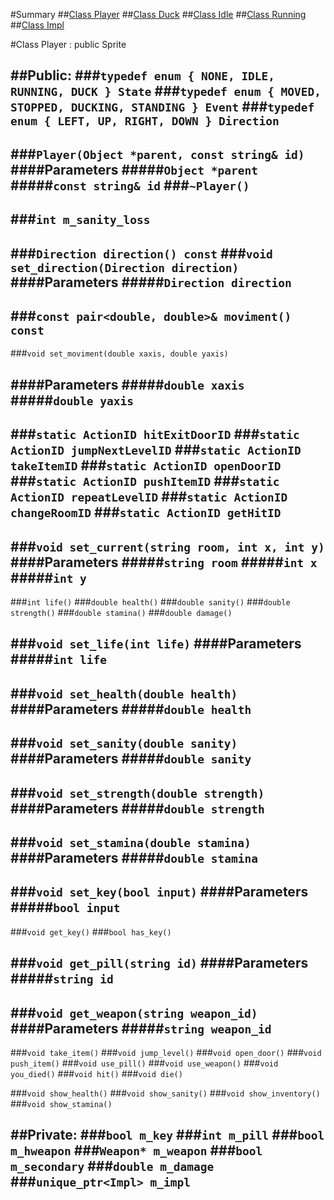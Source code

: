 #Summary
##[Class Player](#class-player--public-sprite)
##[Class Duck](player-Duck.md)
##[Class Idle](player-Idle.md)
##[Class Running](player-Running.md)
##[Class Impl](player--Impl.mdd)

#Class Player : public Sprite

##Public:
###```typedef enum { NONE, IDLE, RUNNING, DUCK } State```
###```typedef enum { MOVED, STOPPED, DUCKING, STANDING } Event```
###```typedef enum { LEFT, UP, RIGHT, DOWN } Direction```
--
###```Player(Object *parent, const string& id)```
####Parameters
#####```Object *parent```
#####```const string& id```
###```~Player()```
--
###```int m_sanity_loss```
--
###```Direction direction() const```
###```void set_direction(Direction direction)```
####Parameters
#####```Direction direction```
--
###```const pair<double, double>& moviment() const```
--
###```void set_moviment(double xaxis, double yaxis)```

####Parameters
#####```double xaxis```
#####```double yaxis```
--
###```static ActionID hitExitDoorID```
###```static ActionID jumpNextLevelID```
###```static ActionID takeItemID```
###```static ActionID openDoorID```
###```static ActionID pushItemID```
###```static ActionID repeatLevelID```
###```static ActionID changeRoomID```
###```static ActionID getHitID```
--
###```void set_current(string room, int x, int y)```
####Parameters
#####```string room```
#####```int x```
#####```int y```
--
###```int life()```
###```double health()```
###```double sanity()```
###```double strength()```
###```double stamina()```
###```double damage()```

###```void set_life(int life)```
####Parameters
#####```int life```
--
###```void set_health(double health)```
####Parameters
#####```double health```
--
###```void set_sanity(double sanity)```
####Parameters
#####```double sanity```
--
###```void set_strength(double strength)```
####Parameters
#####```double strength```
--
###```void set_stamina(double stamina)```
####Parameters
#####```double stamina```
--
###```void set_key(bool input)```
####Parameters
#####```bool input```
--
###```void get_key()```
###```bool has_key()```

###```void get_pill(string id)```
####Parameters
#####```string id```
--
###```void get_weapon(string weapon_id)```
####Parameters
#####```string weapon_id```
--

###```void take_item()```
###```void jump_level()```
###```void open_door()```
###```void push_item()```
###```void use_pill()```
###```void use_weapon()```
###```void you_died()```
###```void hit()```
###```void die()```

###```void show_health()```
###```void show_sanity()```
###```void show_inventory()```
###```void show_stamina()```

##Private:
###```bool m_key```
###```int m_pill```
###```bool m_hweapon```
###```Weapon* m_weapon```
###```bool m_secondary```
###```double m_damage```
###```unique_ptr<Impl> m_impl```
--
